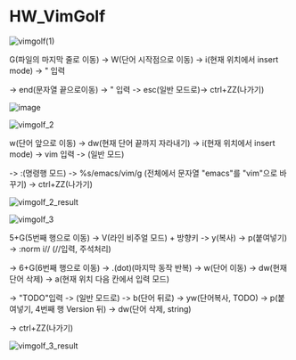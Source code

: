 # HW_VimGolf

![vimgolf(1)](https://user-images.githubusercontent.com/66362763/144480739-00af1643-256a-4e5a-880c-0f8840e7e35d.gif)

G(파일의 마지막 줄로 이동) -> W(단어 시작점으로 이동) -> i(현재 위치에서 insert mode) -> "  입력 

-> end(문자열 끝으로이동) -> " 입력 -> esc(일반 모드로)-> ctrl+ZZ(나가기)

![image](https://user-images.githubusercontent.com/66362763/144481219-73351fe4-b76d-40ee-9d41-cb0939db6f3e.png)

![vimgolf_2](https://user-images.githubusercontent.com/66362763/144597080-511cedfb-2e56-4328-9582-af8a8dca9a96.gif)

w(단어 앞으로 이동) -> dw(현재 단어 끝까지 자라내기) -> i(현재 위치에서 insert mode) -> vim 입력 -> <esc>(일반 모드)

-> :(명령행 모드) -> %s/emacs/vim/g (전체에서 문자열 "emacs"를 "vim"으로 바꾸기) -> ctrl+ZZ(나가기)

![vimgolf_2_result](https://user-images.githubusercontent.com/66362763/144597594-8c9d5700-f0c3-4a66-90d8-d6ef5f2e1c5d.png)

![vimgolf_3](https://user-images.githubusercontent.com/66362763/144610128-3c647f84-bd8e-46b9-93d3-4a4528d210b8.gif)
  
 5+G(5번째 행으로 이동) -> V(라인 비주얼 모드) + 방향키<up> -> y(복사) -> p(붙여넣기) -> :norm i// (//입력, 주석처리)
  
 -> 6+G(6번째 행으로 이동) -> .(dot)(마지막 동작 반복) -> w(단어 이동) -> dw(현재 단어 삭제) -> a(현재 위치 다음 칸에서 입력 모드)
  
 -> "TODO"입력 -> <esc>(일반 모드로) -> b(단어 뒤로) -> yw(단어복사, TODO) ->  p(붙여넣기, 4번째 행 Version 뒤) -> dw(단어 삭제, string) 
  
 -> ctrl+ZZ(나가기)

![vimgolf_3_result](https://user-images.githubusercontent.com/66362763/144610135-85035d12-38d9-4663-9f92-c2dbf841e778.png)
